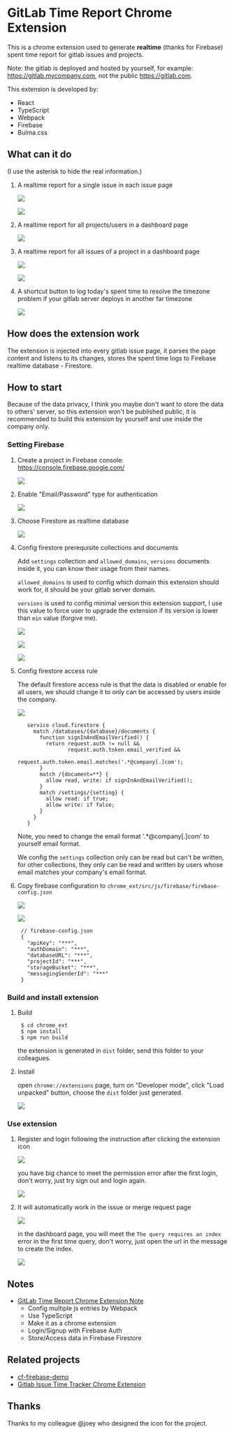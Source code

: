 # GitLab Time Report Chrome Extension

This is a chrome extension used to generate **realtime** (thanks for Firebase) spent time report for gitlab issues and projects.

Note: the gitlab is deployed and hosted by yourself, for example: <https://gitlab.mycompany.com>, not the public <https://gitlab.com>.

This extension is developed by:

- React
- TypeScript
- Webpack
- Firebase
- Bulma.css

## What can it do

(I use the asterisk to hide the real information.)

1. A realtime report for a single issue in each issue page

   ![](./art/issue-report.png)

   ![](./art/issue-report.gif)

1. A realtime report for all projects/users in a dashboard page

   ![](./art/dashboard-projects-users.png)

1. A realtime report for all issues of a project in a dashboard page

   ![](./art/dashboard-project-issues.png)

   ![](./art/dashboard.gif)

1. A shortcut button to log today's spent time to resolve the timezone problem if your gitlab server deploys in another far timezone

   ![](./art/log-today-spent-time.gif)

## How does the extension work

The extension is injected into every gitlab issue page, it parses the page content and listens to its changes, stores the spent time logs to Firebase realtime database - Firestore.

## How to start

Because of the data privacy, I think you maybe don't want to store the data to others' server, so this extension won't be published public, it is recommended to build this extension by yourself and use inside the company only.

### Setting Firebase

1. Create a project in Firebase console: <https://console.firebase.google.com/>

   ![](./art/firebase-1.png)

1. Enable "Email/Password" type for authentication

   ![](./art/firebase-2.png)

1. Choose Firestore as realtime database

   ![](./art/firebase-3.png)

1. Config firestore prerequisite collections and documents

   Add `settings` collection and `allowed_domains`, `versions` documents inside it, you can know their usage from their names.

   `allowed_domains` is used to config which domain this extension should work for, it should be your gitlab server domain.

   `versions` is used to config minimal version this extension support, I use this value to force user to upgrade the extension if its version is lower than `min` value (forgive me).

   ![](./art/firebase-4-1.png)

   ![](./art/firebase-4-2.png)

   ![](./art/firebase-4-3.png)

1. Config firestore access rule

   The default firestore access rule is that the data is disabled or enable for all users, we should change it to only can be accessed by users inside the company.

   ![](./art/firebase-5.png)

          service cloud.firestore {
            match /databases/{database}/documents {
              function signInAndEmailVerified() {
                return request.auth != null &&
                       request.auth.token.email_verified &&
                       request.auth.token.email.matches('.*@company[.]com');
              }
              match /{document=**} {
                allow read, write: if signInAndEmailVerified();
              }
              match /settings/{setting} {
                allow read: if true;
                allow write: if false;
              }
            }
          }

   Note, you need to change the email format '.*@company[.]com' to yourself email format.

   We config the `settings` collection only can be read but can't be written, for other collections, they only can be read and written by users whose email matches your company's email format.

1. Copy firebase configuration to `chrome_ext/src/js/firebase/firebase-config.json`

   ![](./art/firebase-6-1.png)

   ![](./art/firebase-6-2.png)

        // firebase-config.json
        {
          "apiKey": "***",
          "authDomain": "***",
          "databaseURL": "***",
          "projectId": "***",
          "storageBucket": "***",
          "messagingSenderId": "***"
        }

### Build and install extension

1. Build

        $ cd chrome_ext
        $ npm install
        $ npm run build

   the extension is generated in `dist` folder, send this folder to your colleagues.

2. Install

   open `chrome://extensions` page, turn on "Developer mode", click "Load unpacked" button, choose the `dist` folder just generated.

   ![](./art/extension-1.png)

### Use extension

1. Register and login following the instruction after clicking the extension icon

   ![](./art/extension-2.png)

   you have big chance to meet the permission error after the first login, don't worry, just try sign out and login again.

   ![](./art/extension-3.png)

2. It will automatically work in the issue or merge request page

   ![](./art/issue-report.gif)

   in the dashboard page, you will meet the `The query requires an index` error in the first time query, don't worry, just open the url in the message to create the index.

   ![](./art/extension-4.png)

## Notes

- [GitLab Time Report Chrome Extension Note](./notes/chrome-extension-react.md)
  - Config multiple js entries by Webpack
  - Use TypeScript
  - Make it as a chrome extension
  - Login/Signup with Firebase Auth
  - Store/Access data in Firebase Firestore

## Related projects

- [cf-firebase-demo](https://github.com/baurine/cf-firebase-demo)
- [Gitlab Issue Time Tracker Chrome Extension](https://github.com/baurine/gitlab-issue-time-tracker-ext)

## Thanks

Thanks to my colleague @joey who designed the icon for the project.
